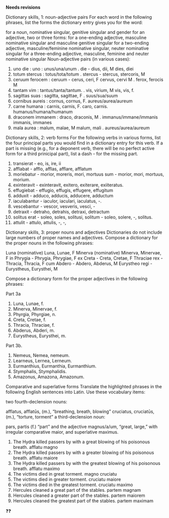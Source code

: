 **Needs revisions**

Dictionary skills, 1: noun-adjective pairs
For each word in the following phrases, list the forms the dictionary entry gives you for the word:

for a noun, nominative singular, genitive singular and gender
for an adjective, two or three forms:
for a one-ending adjective, masculine nominative singular and masculine genitive singular
for a two-ending adjective, masculine/feminine nominative singular, neuter nominative singular
for a three-ending adjective, masculine, feminine and neuter nominative singular
Noun-adjective pairs (in various cases):

1. uno die : uno : unus/una/unum   .   die - dius, dii, M  dies, diei
2. totum stercus : totus/tota/totum   .   stercus - stercus, stercoris, M
3. ceruum ferocem : ceruum - cerus, ceri, F  cervus, cervi M .   ferox, ferocis M
4. tantam vim : tantus/tanta/tantum.  .   vis, virium, M vis, vis, f. 
5. sagittas suas : sagitta, sagittae, F   .   suus/sua/suum 
6. cornibus aureis : cornus, cornus, F.     aureus/aurea/aureum
7. carne humana : carnis, carnis, F. caro, carnis.     humanus/humana/humanum
8. draconem immanem : draco, draconis, M   .   immanus/immane/immanis immanis, immanes
9. mala aurea : malum, malae, M malum, mali  .   aureus/aurea/aureum



Dictionary skills, 2: verb forms
For the following verbs in various forms, list the four principal parts you would
find in a dictionary entry for this verb. If a part is missing (e.g., for a deponent verb, 
there will be no perfect active form for a third prinicipal part), list a dash - for the missing part.

1. transierat - eo, is, ire, ii
2. afflabat - afflo, afflas, afflare, afflatum
3. moriebatur - morior, moreris, mori, mortuus sum - morior, mori, mortuus, morium.
4. exinteravit -  exinteravit, exitero, exiterare, exiiteratus.
5. effugiebat - effugio, effugis, effugere, effugitum
6. adduxit - adduco, adducis, adducere, adductum
7. iaculabantur -  iaculor, iaculari, iaculatus, -.
8. vescebantur - vescor, vesveris, vesci, -
9. detraxit - detraho, detrahis, detraxi, detractum
10. solitus erat - soleo, soles, solitusi, solitum - soleo, solere, -, solitus.
11. attulit - attulo, attulis, -, -, 


Dictionary skills, 3: proper nouns and adjectives
Dictionaries do not include large numbers of proper names and adjectives. Compose a dictionary for the proper nouns in the following phrases:

Luna (nominative) Luna, Lunae, F
Minerva (nominative) Minerva, Minervae, F
in Phrygia - Phrygia, Phrygiae, F
ex Creta - Creta, Cretae, F
Thraciae rex - Thracia, Thracia, F
cum Abdero - Abdero, Abderus, M
Eurystheo regi - Eurystheus, Eurysthei, M

Compose a dictionary form for the proper adjectives in the following phrases:
 
Part 3a 
1. Luna, Lunae, f. 
2. Minerva, Minervae, f. 
3. Phyrgia, Phyrgiae, n. 
4. Creta, Cretae, f. 
5. Thracia, Thraciae, f. 
6. Abderus, Abderi, m. 
7. Eurystheus, Eurysthei, m.

Part 3b. 
1. Nemeus, Nemea, nemeum. 
2. Learneus, Lernea, Lerneum. 
3. Eurmanthius, Eurmanthia, Eurmanthium. 
4. Stymphalis, Stymphalidis. 
5. Amazonus, Amazona, Amazonum.


Comparative and superlative forms
Translate the highlighted phrases in the following English sentences into Latin. Use these vocabulary items:

two fourth-declension nouns:

afflatus, afflatūs, (m.), “breathing, breath, blowing”
cruciatus, cruciatūs, (m.), “torture, torment”
a third-declension noun:

pars, partis (f.) “part”
and the adjective magnus/a/um, “great, large,” with irregular comparative maior, and superlative maximus.

1. The Hydra killed passers by with a great blowing of his poisonous breath.
  afflatu magno
2. The Hydra killed passers by with a greater blowing of his poisonous breath.
  afflatu maiore
3. The Hydra killed passers by with the greatest blowing of his poisonous breath.
  afflatu maximo
4. The victims died in great torment.
  magno cruciatu
5. The victims died in greater torment.
cruciatu maiore
6. The victims died in the greatest torment.
  cruciatu maximo
7. Hercules cleaned a great part of the stables.
 partem magnam
8. Hercules cleaned a greater part of the stables.
 partem maiorem 
9. Hercules cleaned the greatest part of the stables.
 partem maximam

❓❓



